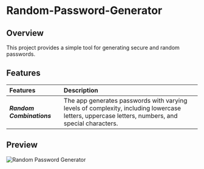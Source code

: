 # Random-Password-Generator

## Overview
 This project provides a simple tool for generating secure and random passwords.

## Features
| Features | Description | 
|:------------------|:----------|
| ***Random Combinations*** | The app generates passwords with varying levels of complexity, including lowercase letters, uppercase letters, numbers, and special characters.|

## Preview
![Random Password Generator]()

